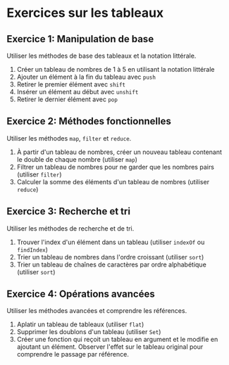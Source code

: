 # Exercices sur les tableaux

## Exercice 1: Manipulation de base

Utiliser les méthodes de base des tableaux et la notation littérale.

1. Créer un tableau de nombres de 1 à 5 en utilisant la notation littérale
2. Ajouter un élément à la fin du tableau avec `push`
3. Retirer le premier élément avec `shift`
4. Insérer un élément au début avec `unshift`
5. Retirer le dernier élément avec `pop`

## Exercice 2: Méthodes fonctionnelles

Utiliser les méthodes `map`, `filter` et `reduce`.

1. À partir d'un tableau de nombres, créer un nouveau tableau contenant le double de chaque nombre (utiliser `map`)
2. Filtrer un tableau de nombres pour ne garder que les nombres pairs (utiliser `filter`)
3. Calculer la somme des éléments d'un tableau de nombres (utiliser `reduce`)

## Exercice 3: Recherche et tri

Utiliser les méthodes de recherche et de tri.

1. Trouver l'index d'un élément dans un tableau (utiliser `indexOf` ou `findIndex`)
2. Trier un tableau de nombres dans l'ordre croissant (utiliser `sort`)
3. Trier un tableau de chaînes de caractères par ordre alphabétique (utiliser `sort`)

## Exercice 4: Opérations avancées

Utiliser les méthodes avancées et comprendre les références.

1. Aplatir un tableau de tableaux (utiliser `flat`)
2. Supprimer les doublons d'un tableau (utiliser `Set`)
3. Créer une fonction qui reçoit un tableau en argument et le modifie en ajoutant un élément. Observer l'effet sur le tableau original pour comprendre le passage par référence.
